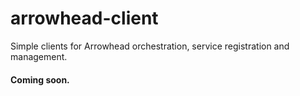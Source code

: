 # arrowhead-client
Simple clients for Arrowhead orchestration, service registration and management.


#### Coming soon.

